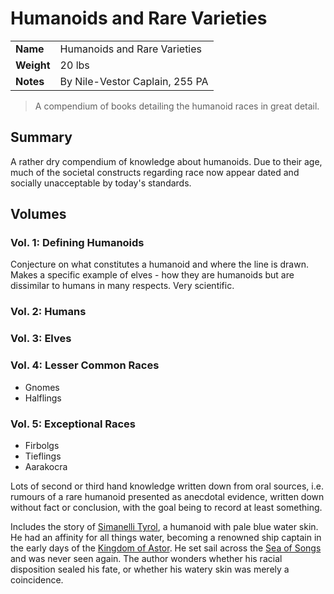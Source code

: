 # Humanoids and Rare Varieties

|||
| --- | --- |
| **Name** | Humanoids and Rare Varieties | item.2
| **Weight** | 20 lbs |
| **Notes** | By Nile-Vestor Caplain, 255 PA |

> A compendium of books detailing the humanoid races in great detail.

## Summary

A rather dry compendium of knowledge about humanoids. Due to their age, much of the societal constructs regarding race now appear dated and socially unacceptable by today's standards.

## Volumes

### Vol. 1: Defining Humanoids

Conjecture on what constitutes a humanoid and where the line is drawn. Makes a specific example of elves - how they are humanoids but are dissimilar to humans in many respects. Very scientific.

### Vol. 2: Humans

### Vol. 3: Elves

### Vol. 4: Lesser Common Races

- Gnomes
- Halflings

### Vol. 5: Exceptional Races

- Firbolgs
- Tieflings
- Aarakocra

Lots of second or third hand knowledge written down from oral sources, i.e. rumours of a rare humanoid presented as anecdotal evidence, written down without fact or conclusion, with the goal being to record at least something.

Includes the story of [Simanelli Tyrol](../../characters/simanelli-tyrol.md), a humanoid with pale blue water skin. He had an affinity for all things water, becoming a renowned ship captain in the early days of the [Kingdom of Astor](../../civilisations/kingdom-of-astor/kingdom-of-astor.md). He set sail across the [Sea of Songs](../../places/seas-oceans/sea-of-songs.md) and was never seen again. The author wonders whether his racial disposition sealed his fate, or whether his watery skin was merely a coincidence.
